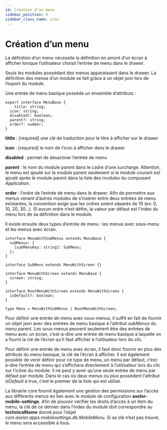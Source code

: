 ```yaml
---
id: Création d’un menu
sidebar_position: 4
sidebar_class_name: icon 
---
```


# Création d’un menu

La définition d’un menu nécessite la définition en amont d’un écran à afficher lorsque l’utilisateur choisit l’entrée de menu dans le drawer.

Seuls les modules possédant des menus apparaissent dans le drawer. La définition des menus d’un module se fait grâce à un objet json lors de l’export du module.

Une entrée de menu basique possède un ensemble d’attributs :

```tsx
export interface MenuBase {
	title: string;
  icon: string;
  disabled?: boolean;
  parent?: string;
  order?: number;
}
```

**tittle** : [required] une clé de traduction pour le titre à afficher sur le drawer

**icon** : [required] le nom de l’icon à afficher dans le drawer

**disabled** : permet de désactiver l’entrée de menu

**parent** : le nom du module parent dans le cadre d’une surcharge. Attention, le menu est ajouté sur le module parent seulement si le module courant est ajouté après le module parent dans la liste des modules du composant *Application*.

**order** : l’ordre de l’entrée de menu dans le drawer. Afin de permettre aux menus venant d’autres modules de s’insérer entre deux entrées de menu existantes, la convention exige que les ordres soient séparés de 10 (ex: 0, 10, 20, 30…). SI aucun ordre n’est défini, la valeur par défaut est l’index du menu lors de sa définition dans le module.

Il existe ensuite deux types d’entrée de menu : les menus avec sous-menu et les menus avec écran.

```tsx
interface MenuWithSubMenus extends MenuBase {
  subMenus: {
    [subMenuKey: string]: SubMenu;
  };
}

interface SubMenu extends MenuWithScreen {}

interface MenuWithScreen extends MenuBase {
  screen: string;
}

interface RootMenuWithScreen extends MenuWithScreen {
  isDefault?: boolean;
}

type Menu = MenuWithSubMenus | RootMenuWithScreen;
```

Pour définir une entrée de menu avec sous-menus, il suffit en fait de fournir un objet json avec des entrées de menu basique à l’attribut *subMenus* du menu parent. Les sous-menus peuvent seulement être des entrées de menu avec un écran, c’est-à-dire une entrée de menu basique à laquelle on a fourni la clé de l’écran qu’il faut afficher à l’utilisateur lors du clic.

Pour définir une entrée de menu avec écran, il faut donc fournir en plus des attributs du menu basique, la clé de l’écran à afficher. Il est également possible de venir définir pour ce type de menu, un menu par défaut, c’est-à-dire l’entrée de menu qui s’affichera directement à l’utilisateur lors du clic sur l’icône du module. Il ne peut y avoir qu’une seule entrée de menu par défaut par module. Dans le cas où deux menus ou plus possèdent l’attribut *isDefault* à true, c’est le premier de la liste qui est utilisé.

La librairie core fournit également une gestion des permissions sur l’accès aux différents menus en lien avec le module de configuration **axelor-mobile-settings**. Afin de pouvoir vérifier les droits d’accès à un item du menu, la clé de ce dernier dans l’index du module doit correspondre au **technicalName** donné pour l’objet *com.axelor.apps.mobilesettings.db.MobileMenu.* Si sa clé n’est pas trouvé, le menu sera accessible à tous.
